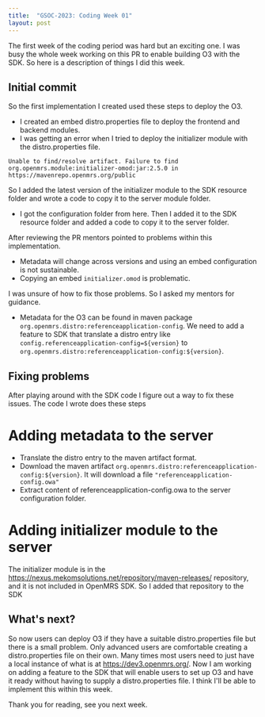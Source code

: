 ```yaml
---
title:  "GSOC-2023: Coding Week 01"
layout: post
---
```

The first week of the coding period was hard but an exciting one. I was busy the whole week working on this PR to enable building O3 with the SDK.
So here is a description of things I did this week.


## Initial commit

So the first implementation I created used these steps to deploy the O3.

* I created an embed distro.properties file to deploy the frontend and backend modules.
* I was getting an error when I tried to deploy the initializer module with the distro.properties file.

````
Unable to find/resolve artifact. Failure to find org.openmrs.module:initializer-omod:jar:2.5.0 in https://mavenrepo.openmrs.org/public
````

So I added the latest version of the initializer module to the SDK resource folder and wrote a code to copy it to the server module folder.
* I got the configuration folder from here. Then I added it to the SDK resource folder and added a code to copy it to the server folder.

After reviewing the PR mentors pointed to problems within this implementation.

* Metadata will change across versions and using an embed configuration is not sustainable.
* Copying an embed ````initializer.omod```` is problematic.

I was unsure of how to fix those problems. So I asked my mentors for guidance.

* Metadata for the O3 can be found in maven package ````org.openmrs.distro:referenceapplication-config````. We need to add a feature to SDK that translate a distro entry like ````config.referenceapplication-config=${version}````
  to ````org.openmrs.distro:referenceapplication-config:${version}````.

## Fixing problems

After playing around with the SDK code I figure out a way to fix these issues. The code I wrote does these steps

# Adding metadata to the server

* Translate the distro entry to the maven artifact format.
* Download the maven artifact ````org.openmrs.distro:referenceapplication-config:${version}````. It will download a file ````"referenceapplication-config.owa"````
* Extract content of referenceapplication-config.owa to the server configuration folder.

# Adding initializer module to the server

The initializer module is in the https://nexus.mekomsolutions.net/repository/maven-releases/ repository, and it is not included in OpenMRS SDK. So I added that repository to the SDK

## What's next?

So now users can deploy O3 if they have a suitable distro.properties file but there is a small problem. Only advanced users are comfortable creating a distro.properties file on their own.
Many times most users need to just have a local instance of what is at https://dev3.openmrs.org/. Now I am working on adding a feature to the SDK that will enable users to set up O3 and have it ready without having to supply a distro.properties file.
I think I'll be able to implement this within this week.

Thank you for reading, see you next week.






